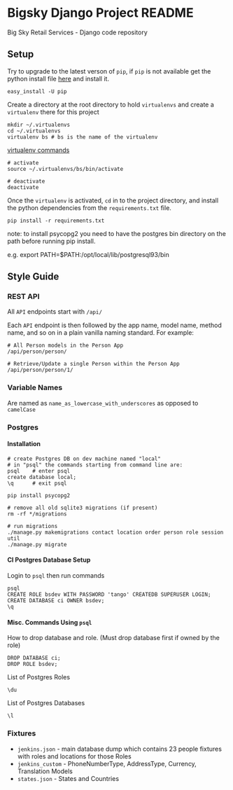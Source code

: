 # Bigsky Django Project README

Big Sky Retail Services - Django code repository

## Setup

Try to upgrade to the latest verson of `pip`, if `pip` is not available 
get the python install file [here](https://bootstrap.pypa.io/get-pip.py) and install it.

```
easy_install -U pip
```

Create a directory at the root directory to hold `virtualenvs` and 
create a `virtualenv` there for this project

```
mkdir ~/.virtualenvs
cd ~/.virtualenvs
virtualenv bs # bs is the name of the virtualenv
```

[virtualenv commands](https://virtualenv.pypa.io/en/latest/userguide.html#usage)

```
# activate
source ~/.virtualenvs/bs/bin/activate

# deactivate
deactivate
```

Once the `virtualenv` is activated, `cd` in to the project directory, and 
install the python dependencies from the `requirements.txt` file.

```
pip install -r requirements.txt
```

note: to install psycopg2 you need to have the postgres bin directory on the path before running pip install.

e.g. export PATH=$PATH:/opt/local/lib/postgresql93/bin

## Style Guide

### REST API

All `API` endpoints start with `/api/`

Each `API` endpoint is then followed by the app name, model name, method name, 
and so on in a plain vanilla naming standard. For example:

```
# All Person models in the Person App
/api/person/person/

# Retrieve/Update a single Person within the Person App
/api/person/person/1/
```

### Variable Names

Are named as `name_as_lowercase_with_underscores` as opposed to `camelCase`

### Postgres

#### Installation

```
# create Postgres DB on dev machine named "local"
# in "psql" the commands starting from command line are:
psql 	# enter psql
create database local;
\q   	# exit psql

pip install psycopg2

# remove all old sqlite3 migrations (if present)
rm -rf */migrations

# run migrations
./manage.py makemigrations contact location order person role session util
./manage.py migrate
```

#### CI Postgres Database Setup

Login to `psql` then run commands

```
psql
CREATE ROLE bsdev WITH PASSWORD 'tango' CREATEDB SUPERUSER LOGIN;
CREATE DATABASE ci OWNER bsdev;
\q
```

#### Misc. Commands Using `psql`

How to drop database and role.  (Must drop database first if owned by the role)

```
DROP DATABASE ci;
DROP ROLE bsdev;
```

List of Postgres Roles

`\du`

List of Postgres Databases

`\l`

### Fixtures

* `jenkins.json` - main database dump which contains 23 people fixtures with roles and 
locations for those Roles
* `jenkins_custom` - PhoneNumberType, AddressType, Currency, Translation Models
* `states.json` - States and Countries